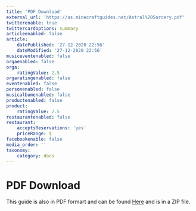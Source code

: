 ```yaml
---
title: 'PDF Download'
external_url: 'https://as.minecraftguides.net/Astral%20Sorcery.pdf'
twitterenable: true
twittercardoptions: summary
articleenabled: false
article:
    datePublished: '27-12-2020 22:56'
    dateModified: '27-12-2020 22:56'
musiceventenabled: false
orgaenabled: false
orga:
    ratingValue: 2.5
orgaratingenabled: false
eventenabled: false
personenabled: false
musicalbumenabled: false
productenabled: false
product:
    ratingValue: 2.5
restaurantenabled: false
restaurant:
    acceptsReservations: 'yes'
    priceRange: $
facebookenable: false
media_order: ''
taxonomy:
    category: docs
---
```


# PDF Download

This guide is also in PDF formart and can be found [Here](Astral-Sorcery-A-Comprehensive-Guide.pdf.zip) and is in a ZIP file.